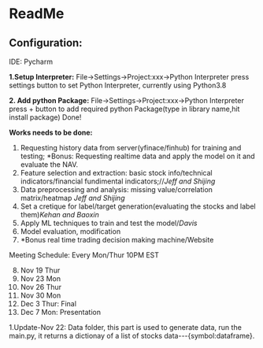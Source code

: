 ﻿# ReadMe

## Configuration:

IDE: Pycharm

**1.Setup Interpreter:**
    File->Settings->Project:xxx->Python Interpreter
    press settings button to set Python Interpreter, currently using Python3.8
    
**2. Add python Package:**
    File->Settings->Project:xxx->Python Interpreter
    press + button to add required python Package(type in library name,hit install package)
    Done!

**Works needs to be done:**

 1. Requesting history data from server(yfinace/finhub) for training and testing; 
 *Bonus: Requesting realtime data and apply the model on it and evaluate the NAV.
 2. Feature selection and extraction: basic stock info/technical indicators/financial fundimental indicators;//*Jeff and Shijing*
 3. Data preprocessing and analysis: missing value/correlation matrix/heatmap         *Jeff and Shijing*
 4. Set a cretique for label/target generation(evaluating the stocks and label them)*Kehan and Baoxin*
 5. Apply ML techniques to train and test the model/*Davis*
 6. Model evaluation, modification
 7. *Bonus real time trading decision making machine/Website

 Meeting Schedule: Every Mon/Thur 10PM EST
 
 8. Nov 19 Thur
 9. Nov 23 Mon
 10. Nov 26 Thur
 11. Nov 30 Mon
 12. Dec 3   Thur: Final
 13. Dec 7   Mon: Presentation

1.Update-Nov 22: Data folder, this part is used to generate data, run the main.py, it returns a dictionay of a list of stocks       data---{symbol:dataframe}.

 



 

